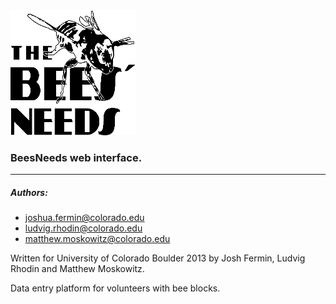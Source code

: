 <img src="/app/assets/images/beesneeds.png" width="200px" height="200px" /> 

### BeesNeeds web interface.
-------

##### Authors:
* joshua.fermin@colorado.edu
* ludvig.rhodin@colorado.edu
* matthew.moskowitz@colorado.edu


Written for University of Colorado Boulder 2013 by Josh Fermin, Ludvig Rhodin and Matthew Moskowitz.

Data entry platform for volunteers with bee blocks. 

